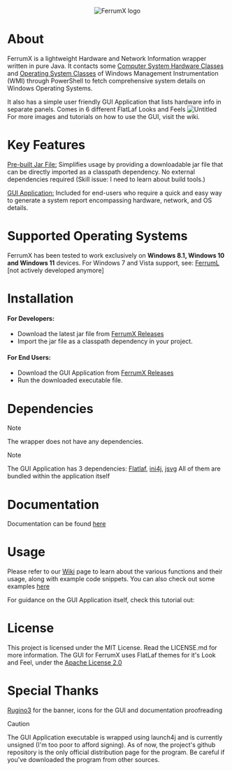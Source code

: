 <p align="center"> 
  <img src="https://github.com/Egg-03/FerrumX/assets/111327101/9aee9cdf-5213-401b-814d-a9738ee1a24c" alt="FerrumX logo">
</p>

# About
FerrumX is a lightweight Hardware and Network Information wrapper written in pure Java. It contacts some [Computer System Hardware Classes](https://learn.microsoft.com/en-us/windows/win32/cimwin32prov/computer-system-hardware-classes) and [Operating System Classes](https://learn.microsoft.com/en-us/windows/win32/cimwin32prov/operating-system-classes) of Windows Management Instrumentation (WMI) through PowerShell to fetch comprehensive system details on Windows Operating Systems.

It also has a simple user friendly GUI Application that lists hardware info in separate panels. Comes in 6 different FlatLaf Looks and Feels
![Untitled](https://github.com/user-attachments/assets/e2af21ab-8b69-42bc-aff7-e1403c4490f0)
For more images and tutorials on how to use the GUI, visit the wiki.

# Key Features
<ins>Pre-built Jar File:</ins> Simplifies usage by providing a downloadable jar file that can be directly imported as a classpath dependency. No external dependencies required (Skill issue: I need to learn about build tools.)

<ins>GUI Application:</ins> Included for end-users who require a quick and easy way to generate a system report encompassing hardware, network, and OS details.

# Supported Operating Systems
FerrumX has been tested to work exclusively on <strong>Windows 8.1, Windows 10 and Windows 11</strong> devices.
For Windows 7 and Vista support, see: [FerrumL](https://github.com/Egg-03/FerrumL) [not actively developed anymore]

# Installation
<h4>For Developers:</h4>

- Download the latest jar file from [FerrumX Releases](https://github.com/Egg-03/FerrumX/releases)
- Import the jar file as a classpath dependency in your project.

<h4>For End Users:</h4>

- Download the GUI Application from [FerrumX Releases](https://github.com/Egg-03/FerrumX/releases)
- Run the downloaded executable file.

# Dependencies
> [!NOTE]
> The wrapper does not have any dependencies.

> [!NOTE]
> The GUI Application has 3 dependencies:
> [Flatlaf](https://github.com/JFormDesigner/FlatLaf),
> [ini4j](https://ini4j.sourceforge.net/index.html),
> [jsvg](https://github.com/weisJ/jsvg)
> All of them are bundled within the application itself

# Documentation
Documentation can be found [here](https://egg-03.github.io/FerrumX-Documentation/)

# Usage
Please refer to our [Wiki](https://github.com/Egg-03/FerrumX/wiki) page to learn about the various functions and their usage, along with example code snippets.
You can also check out some examples [here](https://github.com/Egg-03/FerrumX/tree/be360eeb6bbf1ca6e992d5d8fbb1e2109bfa6514/src/com/ferrumx/tests)

For guidance on the GUI Application itself, check this tutorial out: 

# License
This project is licensed under the MIT License. Read the LICENSE.md for more information.
The GUI for FerrumX uses FlatLaf themes for it's Look and Feel, under the [Apache License 2.0](https://github.com/JFormDesigner/FlatLaf/blob/main/LICENSE)

# Special Thanks
[Rugino3](https://github.com/Soumil-Biswas) for the banner, icons for the GUI and documentation proofreading

> [!CAUTION]
> The GUI Application executable is wrapped using launch4j and is currently unsigned (I'm too poor to afford signing). As of now, the project's github repository is the only official distribution page for the program. Be careful if you've downloaded the program from other sources.
